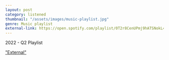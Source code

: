 ```yaml
---
layout: post
category: listened
thumbnail: "/assets/images/music-playlist.jpg"
genre: Music playlist
external-link: https://open.spotify.com/playlist/0T2r8CenUPmj9hATSNokL4?si=7d3ecbbc34d143a9
---
```

2022 - Q2 Playlist

["External"](https://open.spotify.com/playlist/0T2r8CenUPmj9hATSNokL4?si=7d3ecbbc34d143a9)
